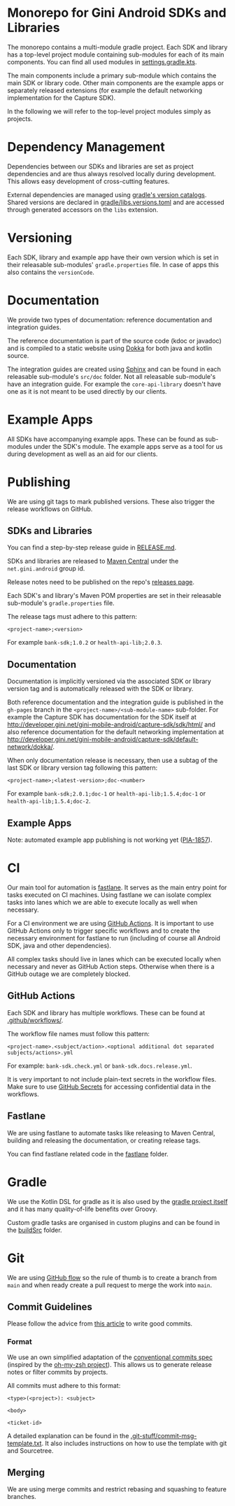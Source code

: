 # Monorepo for Gini Android SDKs and Libraries

The monorepo contains a multi-module gradle project. Each SDK and library has a top-level project module containing sub-modules for each of its main components. You can find all used modules in [settings.gradle.kts](settings.gradle.kts).

The main components include a primary sub-module which contains the main SDK or library code. Other main components are the example apps or separately released extensions (for example the default networking implementation for the Capture SDK).

In the following we will refer to the top-level project modules simply as projects.

# Dependency Management

Dependencies between our SDKs and libraries are set as project dependencies and are thus always resolved locally during development. This allows easy development of cross-cutting features.

External dependencies are managed using [gradle's version catalogs](https://docs.gradle.org/current/userguide/platforms.html). Shared versions are declared in [gradle/libs.versions.toml](gradle/libs.versions.toml) and are accessed through generated accessors on the `libs` extension.

# Versioning

Each SDK, library and example app have their own version which is set in their releasable sub-modules' `gradle.properties` file. In case of
apps this also contains the `versionCode`.

# Documentation

We provide two types of documentation: reference documentation and integration guides.

The reference documentation is part of the source code (kdoc or javadoc) and is compiled to a static website using [Dokka](https://github.com/Kotlin/dokka) for both java and kotlin source.

The integration guides are created using [Sphinx](https://www.sphinx-doc.org/en/master/) and can be found in each releasable sub-module's `src/doc` folder. Not all releasable sub-module's have an integration guide. For example the `core-api-library` doesn't have one as it is not meant to be used directly by our clients.

# Example Apps

All SDKs have accompanying example apps. These can be found as sub-modules under the SDK's module. The example apps serve as a tool for us during development as well as an aid for our clients.

# Publishing

We are using git tags to mark published versions. These also trigger the release workflows on GitHub.

## SDKs and Libraries

You can find a step-by-step release guide in [RELEASE.md](RELEASE.md).

SDKs and libraries are released to [Maven Central](https://search.maven.org/search?q=net.gini.android) under the `net.gini.android` group id.

Release notes need to be published on the repo's [releases page](https://github.com/gini/gini-mobile-android/releases).

Each SDK's and library's Maven POM properties are set in their releasable sub-module's `gradle.properties` file.

The release tags must adhere to this pattern:
```
<project-name>;<version>
```

For example `bank-sdk;1.0.2` or `health-api-lib;2.0.3`.

## Documentation

Documentation is implicitly versioned via the associated SDK or library version tag and is automatically released with the SDK or library.

Both reference documentation and the integration guide is published in the `gh-pages` branch in the `<project-name>/<sub-module-name>` sub-folder. For example the Capture SDK has documentation for the SDK itself at http://developer.gini.net/gini-mobile-android/capture-sdk/sdk/html/ and also reference documentation for the default networking implementation at http://developer.gini.net/gini-mobile-android/capture-sdk/default-network/dokka/.

When only documentation release is necessary, then use a subtag of the last SDK or library version tag following this pattern:
```
<project-name>;<latest-version>;doc-<number>
```

For example `bank-sdk;2.0.1;doc-1` or `health-api-lib;1.5.4;doc-1` or `health-api-lib;1.5.4;doc-2`.

## Example Apps

Note: automated example app publishing is not working yet ([PIA-1857](https://ginis.atlassian.net/browse/PIA-1857)).

# CI

Our main tool for automation is [fastlane](https://fastlane.tools/). It serves as the main entry point for tasks executed on CI machines. Using fastlane we can isolate complex tasks into lanes which we are able to execute locally as well when necessary.

For a CI environment we are using [GitHub Actions](https://github.com/features/actions). It is important to use GitHub Actions only to trigger specific workflows and to create the necessary environment for fastlane to run (including of course all Android SDK, java and other dependencies). 

All complex tasks should live in lanes which can be executed locally when necessary and never as GitHub Action steps. Otherwise when there is a GitHub outage we are completely blocked.

## GitHub Actions

Each SDK and library has multiple workflows. These can be found at [.github/workflows/](.github/workflows/).

The workflow file names must follow this pattern: 
```
<project-name>.<subject/action>.<optional additional dot separated subjects/actions>.yml
```

For example: `bank-sdk.check.yml` or `bank-sdk.docs.release.yml`.

It is very important to not include plain-text secrets in the workflow files. Make sure to use [GitHub Secrets](https://github.com/gini/gini-mobile-android/settings/secrets/actions) for accessing confidential data in the workflows.

## Fastlane

We are using fastlane to automate tasks like releasing to Maven Central, building and releasing the
documentation, or creating release tags.

You can find fastlane related code in the [fastlane](fastlane/) folder.

# Gradle

We use the Kotlin DSL for gradle as it is also used by the [gradle project itself](https://github.com/gradle/gradle) and it has many quality-of-life benefits over Groovy.

Custom gradle tasks are organised in custom plugins and can be found in the [buildSrc](buildSrc/) folder.

# Git

We are using [GitHub flow](https://docs.github.com/en/get-started/quickstart/github-flow) so the rule of thumb is to create a branch from `main` and when ready create a pull request to merge the work into `main`.

## Commit Guidelines

Please follow the advice from [this article](https://chris.beams.io/posts/git-commit/) to write good commits.

### Format

We use an own simplified adaptation of the [conventional commits spec](https://www.conventionalcommits.org/en/v1.0.0/) (inspired by the [oh-my-zsh project](https://github.com/ohmyzsh/ohmyzsh/blob/master/CONTRIBUTING.md#commit-guidelines)). This allows us to generate release notes or filter commits by projects.

All commits must adhere to this format:
```
<type>(<project>): <subject>

<body>

<ticket-id>
```

A detailed explanation can be found in the [.git-stuff/commit-msg-template.txt](.git-stuff/commit-msg-template.txt). It also includes instructions on how to use the template with git and Sourcetree.

## Merging

We are using merge commits and restrict rebasing and squashing to feature branches.
